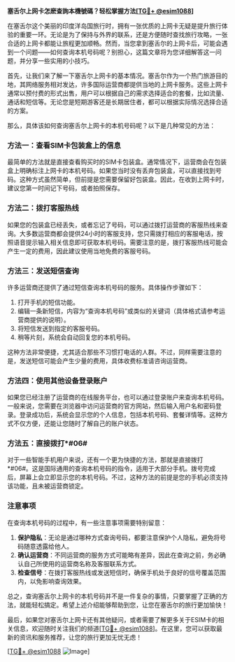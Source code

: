 **塞舌尔上网卡怎麽查詢本機號碼？轻松掌握方法[[TG💪+ @esim1088](https://t.me/s/esim1088)]**

在塞舌尔这个美丽的印度洋岛国旅行时，拥有一张优质的上网卡无疑是提升旅行体验的重要一环。无论是为了保持与外界的联系，还是方便随时查找旅行攻略，一张合适的上网卡都能让旅程更加顺畅。然而，当您拿到塞舌尔的上网卡后，可能会遇到一个问题——如何查询本机号码呢？别担心，这篇文章将为您详细解答这一问题，并分享一些实用的小技巧。

首先，让我们来了解一下塞舌尔上网卡的基本情况。塞舌尔作为一个热门旅游目的地，其网络服务相对发达，许多国际运营商都提供当地的上网卡服务。这些上网卡通常以预付费的形式出售，用户可以根据自己的需求选择适合的套餐，比如流量、通话和短信等。无论您是短期游客还是长期居住者，都可以根据实际情况选择合适的方案。

那么，具体该如何查询塞舌尔上网卡的本机号码呢？以下是几种常见的方法：

### 方法一：查看SIM卡包装盒上的信息

最简单的方法就是直接查看购买时的SIM卡包装盒。通常情况下，运营商会在包装盒上明确标注上网卡的本机号码。如果您当时没有丢弃包装盒，可以直接找到号码。这种方式虽然简单，但前提是您需要保留好包装盒。因此，在收到上网卡时，建议您第一时间记下号码，或者拍照保存。

### 方法二：拨打客服热线

如果您的包装盒已经丢失，或者忘记了号码，可以通过拨打运营商的客服热线来查询。大多数运营商都会提供24小时的客服支持，您只需拨打相应的客服电话，按照语音提示输入相关信息即可获取本机号码。需要注意的是，拨打客服热线可能会产生一定的费用，因此建议使用当地免费的客服号码。

### 方法三：发送短信查询

许多运营商还提供了通过短信查询本机号码的服务。具体操作步骤如下：
1. 打开手机的短信功能。
2. 编辑一条新短信，内容为“查询本机号码”或类似的关键词（具体格式请参考运营商提供的说明）。
3. 将短信发送到指定的客服号码。
4. 稍等片刻，系统会自动回复您的本机号码。

这种方法非常便捷，尤其适合那些不习惯打电话的人群。不过，同样需要注意的是，发送短信可能会产生少量的费用，具体收费标准请咨询运营商。

### 方法四：使用其他设备登录账户

如果您已经注册了运营商的在线服务平台，也可以通过登录账户来查询本机号码。一般来说，您需要在浏览器中访问运营商的官方网站，然后输入用户名和密码登录。登录成功后，系统会显示您的个人信息，包括本机号码、套餐详情等。这种方式不仅方便，还能让您随时了解自己的账户状态。

### 方法五：直接拨打*#06#

对于一些智能手机用户来说，还有一个更为快捷的方法，那就是直接拨打*#06#。这是国际通用的查询本机号码的指令，适用于大部分手机。拨号完成后，屏幕上会立即显示您的本机号码。不过，这种方法的前提是您的手机必须支持该功能，且未被运营商锁定。

### 注意事项

在查询本机号码的过程中，有一些注意事项需要特别留意：
1. **保护隐私**：无论是通过哪种方式查询号码，都要注意保护个人隐私，避免将号码随意透露给他人。
2. **确认运营商**：不同运营商的服务方式可能略有差异，因此在查询之前，务必确认自己所使用的运营商名称及客服联系方式。
3. **检查信号**：在拨打客服热线或发送短信时，确保手机处于良好的信号覆盖范围内，以免影响查询效果。

总之，查询塞舌尔上网卡的本机号码并不是一件复杂的事情，只要掌握了正确的方法，就能轻松搞定。希望上述介绍能够帮助到您，让您在塞舌尔的旅行更加愉快！

最后，如果您对塞舌尔上网卡还有其他疑问，或者需要了解更多关于ESIM卡的相关信息，欢迎随时关注我们的频道[[TG💪+ @esim1088](https://t.me/s/esim1088)]。在这里，您可以获取最新的资讯和服务推荐，让您的旅行更加无忧无虑！

[[TG💪+ @esim1088](https://t.me/s/esim1088) ![Image](https://i.postimg.cc/4NQfJmqS/Snipaste-2025-05-13-00-14-12.png)]